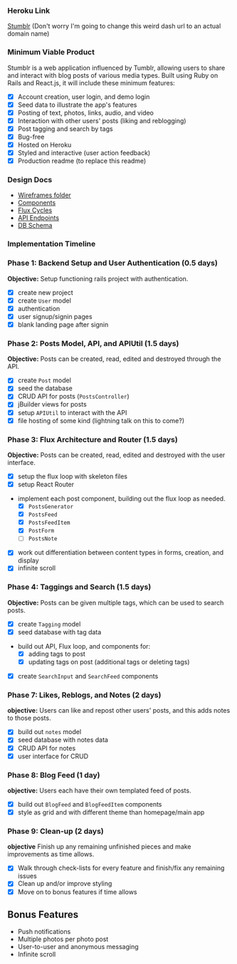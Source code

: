 ### Heroku Link

[Stumblr](http://stumblr-.herokuapp.com/)
(Don't worry I'm going to change this weird dash url to an actual domain name)

### Minimum Viable Product

Stumblr is a web application influenced by Tumblr, allowing users to share and interact with blog posts of various media types. Built using Ruby on Rails and React.js, it will include these minimum features:
- [X] Account creation, user login, and demo login
- [X] Seed data to illustrate the app's features
- [X] Posting of text, photos, links, audio, and video
- [X] Interaction with other users' posts (liking and reblogging)
- [X] Post tagging and search by tags
- [X] Bug-free
- [X] Hosted on Heroku
- [X] Styled and interactive (user action feedback)
- [X] Production readme (to replace this readme)

### Design Docs

- [Wireframes folder](https://github.com/quinnleong/stumblr/tree/master/design_docs/wireframes)
- [Components](https://github.com/quinnleong/stumblr/blob/master/design_docs/Components.md)
- [Flux Cycles](https://github.com/quinnleong/stumblr/blob/master/design_docs/flux_cycles.md)
- [API Endpoints](https://github.com/quinnleong/stumblr/blob/master/design_docs/api_endpoints.md)
- [DB Schema](https://github.com/quinnleong/stumblr/blob/master/design_docs/db_schema.md)

### Implementation Timeline

### Phase 1: Backend Setup and User Authentication (0.5 days)

**Objective:** Setup functioning rails project with authentication.

- [X] create new project
- [X] create `User` model
- [X] authentication
- [X] user signup/signin pages
- [X] blank landing page after signin

### Phase 2: Posts Model, API, and APIUtil (1.5 days)

**Objective:** Posts can be created, read, edited and destroyed through
the API.

- [X] create `Post` model
- [X] seed the database
- [X] CRUD API for posts (`PostsController`)
- [X] jBuilder views for posts
- [X] setup `APIUtil` to interact with the API
- [X] file hosting of some kind (lightning talk on this to come?)

### Phase 3: Flux Architecture and Router (1.5 days)

**Objective:** Posts can be created, read, edited and destroyed with the
user interface.

- [X] setup the flux loop with skeleton files
- [X] setup React Router
- implement each post component, building out the flux loop as needed.
  - [X] `PostsGenerator`
  - [X] `PostsFeed`
  - [X] `PostsFeedItem`
  - [X] `PostForm`
  - [ ] `PostsNote`
- [X] work out differentiation between content types in forms, creation, and display
- [X] infinite scroll

### Phase 4: Taggings and Search (1.5 days)

**Objective:** Posts can be given multiple tags, which can be used to search posts.

- [X] create `Tagging` model
- [X] seed database with tag data
- build out API, Flux loop, and components for:
  - [X] adding tags to post
  - [X] updating tags on post (additional tags or deleting tags)
- [X] create `SearchInput` and `SearchFeed` components

### Phase 7: Likes, Reblogs, and Notes (2 days)

**objective:** Users can like and repost other users' posts, and this adds notes to those posts.

- [X] build out `notes` model
- [X] seed database with notes data
- [X] CRUD API for notes
- [X] user interface for CRUD

### Phase 8: Blog Feed (1 day)

**objective:** Users each have their own templated feed of posts.

- [X] build out `BlogFeed` and `BlogFeedItem` components
- [X] style as grid and with different theme than homepage/main app

### Phase 9: Clean-up (2 days)

**objective** Finish up any remaining unfinished pieces and make improvements as time allows.

- [X] Walk through check-lists for every feature and finish/fix any remaining issues
- [X] Clean up and/or improve styling
- [X] Move on to bonus features if time allows

## Bonus Features

- Push notifications
- Multiple photos per photo post
- User-to-user and anonymous messaging
- Infinite scroll
